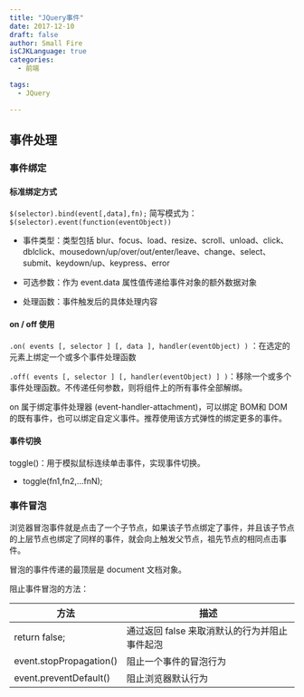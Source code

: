 ```yaml
---
title: "JQuery事件"
date: 2017-12-10
draft: false
author: Small Fire
isCJKLanguage: true
categories: 
  - 前端

tags: 
  - JQuery

---
```


## 事件处理

### 事件绑定

#### 标准绑定方式

`$(selector).bind(event[,data],fn);` 简写模式为：`$(selector).event(function(eventObject))`

- 事件类型：类型包括 blur、focus、load、resize、scroll、unload、click、dblclick、mousedown/up/over/out/enter/leave、change、select、submit、keydown/up、keypress、error


- 可选参数：作为 event.data 属性值传递给事件对象的额外数据对象


- 处理函数：事件触发后的具体处理内容


#### on / off 使用

`.on( events [, selector ] [, data ], handler(eventObject) )` ：在选定的元素上绑定一个或多个事件处理函数

`.off( events [, selector ] [, handler(eventObject) ] )`：移除一个或多个事件处理函数。不传递任何参数，则将组件上的所有事件全部解绑。

on 属于绑定事件处理器 (event-handler-attachment)，可以绑定 BOM和 DOM 的既有事件，也可以绑定自定义事件。推荐使用该方式弹性的绑定更多的事件。

#### 事件切换

toggle()：用于模拟鼠标连续单击事件，实现事件切换。

- toggle(fn1,fn2,...fnN);

### 事件冒泡

浏览器冒泡事件就是点击了一个子节点，如果该子节点绑定了事件，并且该子节点的上层节点也绑定了同样的事件，就会向上触发父节点，祖先节点的相同点击事件。

冒泡的事件传递的最顶层是 document 文档对象。

阻止事件冒泡的方法：

| 方法                    | 描述                                          |
| ----------------------- | --------------------------------------------- |
| return false;           | 通过返回 false 来取消默认的行为并阻止事件起泡 |
| event.stopPropagation() | 阻止一个事件的冒泡行为                        |
| event.preventDefault()  | 阻止浏览器默认行为                            |